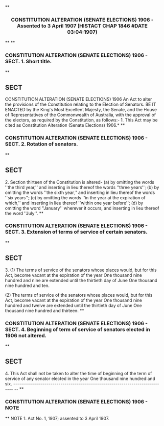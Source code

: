 **<b>

### <center><name>CONSTITUTION ALTERATION (SENATE ELECTIONS) 1906 - Assented to 3 April 1907 (HISTACT CHAP 1846 #DATE 03:04:1907) </name></center>
</b>** 
**<b>

### <name>CONSTITUTION ALTERATION (SENATE ELECTIONS) 1906 - SECT. 1\. Short title. </name>
</b>** 

## SECT
<sect>                             CONSTITUTION  ALTERATION<lf> <lf>                            (SENATE   ELECTIONS)  1906<lf> An Act to alter the provisions of the Constitution relating to the Election of Senators.<lf> <lf>   BE IT ENACTED by the King's Most Excellent Majesty, the Senate, and the House of Representatives of the Commonwealth of Australia, with the approval of the electors, as required by the Constitution, as follows:-<lf>   1\. This Act may be cited as Constitution Alteration (Senate Elections) 1906.* <lf> </lf></lf></lf></lf></lf></lf></lf></sect>
**<b>

### <name>CONSTITUTION ALTERATION (SENATE ELECTIONS) 1906 - SECT. 2\. Rotation of senators. </name>
</b>** 

## SECT
<sect>   2\. Section thirteen of the Constitution is altered-<lf> <lf>   (a) by omitting the words ''the third year,'' and inserting in lieu thereof the words ''three years'';<lf> <lf>   (b) by omitting the words ''the sixth year,'' and inserting in lieu thereof the words ''six years'';<lf> <lf>   (c) by omitting the words ''in the year at the expiration of which,'' and inserting in lieu thereof ''within one year before'';<lf> <lf>   (d) by omitting the word ''January'' wherever it occurs, and inserting in lieu thereof the word ''July''.<lf> </lf></lf></lf></lf></lf></lf></lf></lf></lf></sect>
**<b>

### <name>CONSTITUTION ALTERATION (SENATE ELECTIONS) 1906 - SECT. 3\. Extension of terms of service of certain senators. </name>
</b>** 

## SECT
<sect>   3\. (1) The terms of service of the senators whose places would, but for this Act, become vacant at the expiration of the year One thousand nine hundred and nine are extended until the thirtieth day of June One thousand nine hundred and ten.<lf> 

  (2) The terms of service of the senators whose places would, but for this Act, become vacant at the expiration of the year One thousand nine hundred and twelve are extended until the thirtieth day of June One thousand nine hundred and thirteen.<lf> </lf>
</lf></sect>
**<b>

### <name>CONSTITUTION ALTERATION (SENATE ELECTIONS) 1906 - SECT. 4\. Beginning of term of service of senators elected in 1906 not altered. </name>
</b>** 

## SECT
<sect>   4\. This Act shall not be taken to alter the time of beginning of the term of service of any senator elected in the year One thousand nine hundred and six.<lf> ------------------------------------------------------------------------------ -- <lf> </lf></lf></sect>
**<b>

### <name>CONSTITUTION ALTERATION (SENATE ELECTIONS) 1906 - NOTE </name>
</b>** <lf>                                       NOTE<lf> 1\.  Act No. 1, 1907; assented to 3 April 1907\. </lf></lf>
